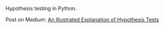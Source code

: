 Hypothesis testing in Python. 

Post on Medium: [An Illustrated Explanation of Hypothesis Tests](https://gustavorsantos.medium.com/an-illustrated-explanation-of-hypothesis-tests-3594ffff34dc)
